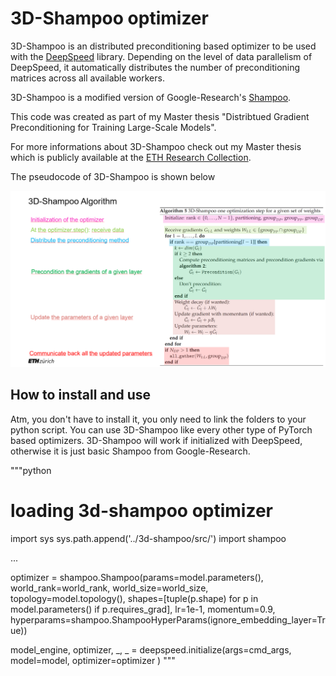 # 3D-Shampoo optimizer

3D-Shampoo is an distributed preconditioning based optimizer
to be used with the [DeepSpeed](https://github.com/microsoft/DeepSpeed) library.
Depending on the level of data parallelism of DeepSpeed, it automatically distributes the number of
preconditioning matrices across all available workers.

3D-Shampoo is a modified version of Google-Research's [Shampoo](https://github.com/noabauma/google-research/tree/master/scalable_shampoo/pytorch).

This code was created as part of my Master thesis "Distribtued Gradient Preconditioning for Training Large-Scale Models".

For more informations about 3D-Shampoo check out my Master thesis which is publicly available at the [ETH Research Collection](https://www.research-collection.ethz.ch/handle/20.500.11850/615331).

The pseudocode of 3D-Shampoo is shown below

![image info](./3d-shampoo_pseudocode.png)

## How to install and use

Atm, you don't have to install it, you only need to link the folders to your python script.
You can use 3D-Shampoo like every other type of PyTorch based optimizers. 
3D-Shampoo will work if initialized with DeepSpeed, otherwise it is just basic Shampoo from Google-Research.

"""python
# loading 3d-shampoo optimizer
import sys
sys.path.append('../3d-shampoo/src/')
import shampoo

...

optimizer = shampoo.Shampoo(params=model.parameters(),
                            world_rank=world_rank,
                            world_size=world_size,
                            topology=model.topology(), 
                            shapes=[tuple(p.shape) for p in model.parameters() if p.requires_grad], 
                            lr=1e-1, 
                            momentum=0.9, 
                            hyperparams=shampoo.ShampooHyperParams(ignore_embedding_layer=True))
							
model_engine, optimizer, _, _ = deepspeed.initialize(args=cmd_args,
                                                         model=model,
                                                         optimizer=optimizer
                                                        )
"""

